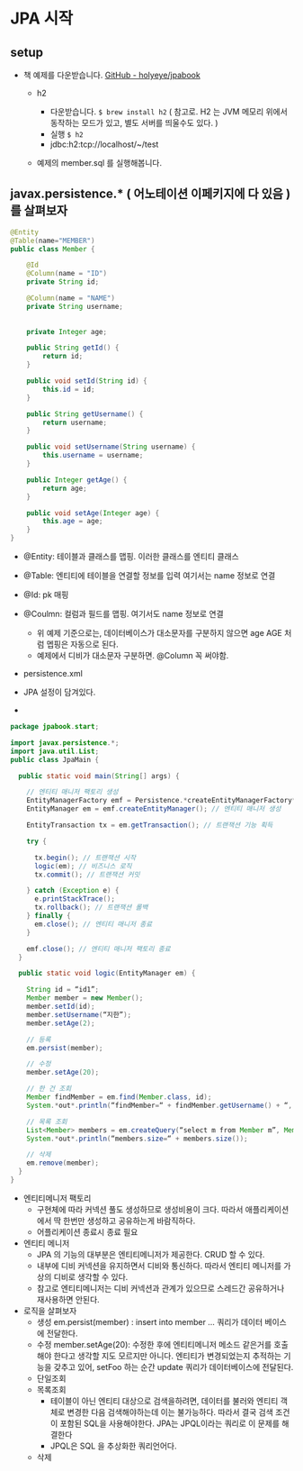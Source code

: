 # JPA 시작

## setup

- 책 예제를 다운받습니다. [GitHub - holyeye/jpabook](https://github.com/holyeye/jpabook)
	- h2 
		- 다운받습니다. `$ brew install h2`  ( 참고로. H2 는 JVM 메모리 위에서 동작하는 모드가 있고, 별도 서버를 띄울수도 있다. )
		- 실행 `$ h2`
		- jdbc:h2:tcp://localhost/~/test

	- 예제의 member.sql 를 실행해봅니다.

## javax.persistence.* ( 어노테이션 이페키지에 다 있음 ) 를 살펴보자


```java
@Entity
@Table(name="MEMBER")
public class Member {

    @Id
    @Column(name = "ID")
    private String id;

    @Column(name = "NAME")
    private String username;
		
	  
    private Integer age;

    public String getId() {
        return id;
    }

    public void setId(String id) {
        this.id = id;
    }

    public String getUsername() {
        return username;
    }

    public void setUsername(String username) {
        this.username = username;
    }

    public Integer getAge() {
        return age;
    }

    public void setAge(Integer age) {
        this.age = age;
    }
}
```

- @Entity: 테이블과 클래스를 맵핑. 이러한 클래스를 엔티티 클래스
- @Table: 엔티티에 테이블을 연결할 정보를 입력 여기서는 name 정보로 연결
- @Id: pk 매핑
- @Coulmn:  컬럼과 필드를 맵핑. 여기서도 name 정보로 연결
    - 위 예제 기준으로는, 데이터베이스가 대소문자를 구분하지 않으면 age AGE 처럼 멥핑은 자동으로 된다. 
    - 예제에서 디비가 대소문자 구분하면. @Column 꼭 써야함.
- persistence.xml
- JPA 설정이 담겨있다.

- 
```java
package jpabook.start;

import javax.persistence.*;
import java.util.List;
public class JpaMain {

  public static void main(String[] args) {

    // 엔티티 매니저 팩토리 생성
    EntityManagerFactory emf = Persistence.*createEntityManagerFactory*(“jpabook”);
    EntityManager em = emf.createEntityManager(); // 엔티티 매니저 생성

    EntityTransaction tx = em.getTransaction(); // 트랜잭션 기능 획득

    try {

      tx.begin(); // 트랜잭션 시작
      logic(em); // 비즈니스 로직
      tx.commit(); // 트랜잭션 커밋

    } catch (Exception e) {
      e.printStackTrace();
      tx.rollback(); // 트랜잭션 롤백
    } finally {
      em.close(); // 엔티티 매니저 종료
    }

    emf.close(); // 엔티티 매니저 팩토리 종료
  }

  public static void logic(EntityManager em) {

    String id = “id1”;
    Member member = new Member();
    member.setId(id);
    member.setUsername(“지한”);
    member.setAge(2);

    // 등록
    em.persist(member);

    // 수정
    member.setAge(20);

    // 한 건 조회
    Member findMember = em.find(Member.class, id);
    System.*out*.println(“findMember=“ + findMember.getUsername() + “, age=“ + findMember.getAge());

    // 목록 조회
    List<Member> members = em.createQuery(“select m from Member m”, Member.class).getResultList();
    System.*out*.println(“members.size=“ + members.size());

    // 삭제
    em.remove(member);
  }
}
```

- 엔티티메니저 팩토리
    -  구현체에 따라 커넥션 풀도 생성하므로 생성비용이 크다. 따라서 애플리케이션에서 딱 한번만 생성하고 공유하는게 바람직하다.
    - 어플리케이션 종료시 종료 필요
- 엔티티 메니저
    - JPA 의 기능의 대부분은 엔티티메니저가 제공한다. CRUD 할 수 있다. 
    - 내부에 디비 커넥션을 유지하면서 디비와 통신하다. 따라서 엔티티 메니저를 가상의 디비로 생각할 수 있다.
    - 참고로 엔티티메니저는 디비 커넥션과 관계가 있으므로 스레드간 공유하거나 재사용하면 안된다.
- 로직을 살펴보자
    - 생성 em.persist(member) : insert into member … 쿼리가 데이터 베이스에 전달한다.
    - 수정 member.setAge(20): 수정한 후에 엔티티메니저 메소드 같은거를 호출해야 한다고 생각할 지도 모르지만 아니다. 엔티티가 변경되었는지 추적하는 기능을 갖추고 있어, setFoo 하는 순간 update 쿼리가 데이터베이스에 전달된다.
    - 단일조회
    - 목록조회
        - 테이블이 아닌 엔티티 대상으로 검색을하려면, 데이터를 불러와 엔티티 객체로 변경한 다음 검색해야하는데 이는 불가능하다. 따라서 결국 검색 조건이 포함된 SQL을 사용해야한다. JPA는 JPQL이라는 쿼리로 이 문제를 해결한다
        - JPQL은 SQL 을 추상화한 쿼리언어다. 
    - 삭제
